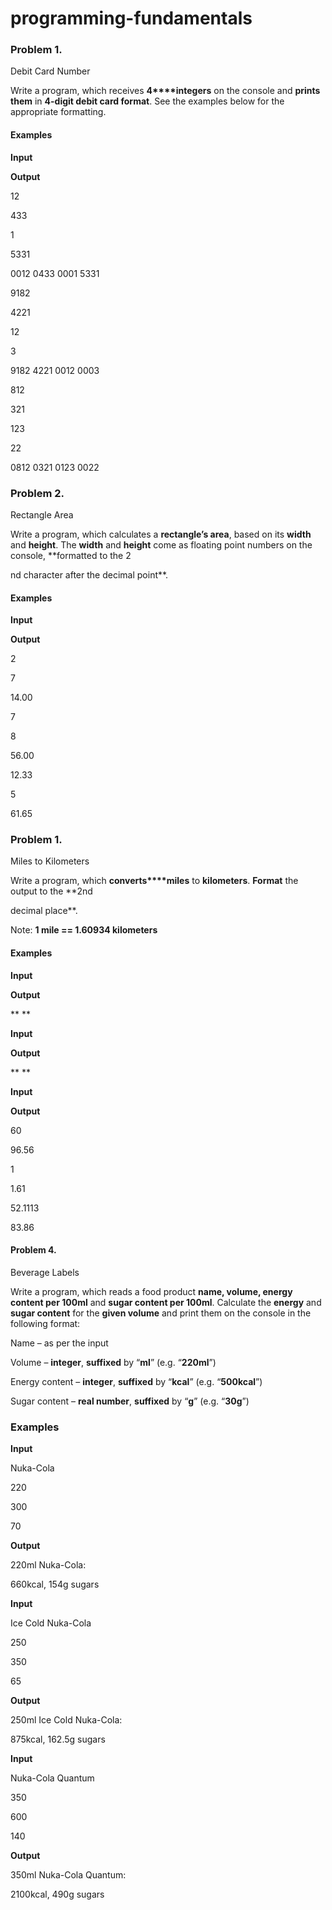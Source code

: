 ﻿# programming-fundamentals
### Problem 1.               
Debit Card Number

Write a program, which receives **4****integers**
on the console and **prints them** in **4-digit debit card format**. See the
examples below for the appropriate formatting.

#### Examples

 

**Input**

 

**Output**

 

12

433

1

5331

 

0012 0433 0001 5331

 

9182

4221

12

3

 

9182 4221 0012 0003

 

812

321

123

22

 

0812 0321 0123 0022


### Problem 2.               
Rectangle Area

Write a program, which calculates a **rectangle’s area**, based on its **width** and **height**. The **width** and **height** come as floating point numbers
on the console, **formatted to the 2

nd
character after the decimal point**.

#### Examples

 

**Input**

 

**Output**

 

2

7

 

14.00

 

7

8

 

56.00

 

12.33

5

 

61.65



### Problem 1.               
Miles to Kilometers

Write a program, which **converts****miles** to **kilometers**. **Format** the output to the **2nd

decimal place**.

Note: **1
mile == 1.60934 kilometers**

#### Examples

 

**Input**

 

**Output**

 

** **

 

**Input**

 

**Output**

 

** **

 

**Input**

 

**Output**

 

60

 

96.56

 

1

 

1.61

 

52.1113

 

83.86

#### Problem 4.
Beverage Labels

Write a program, which reads a food product **name, volume,
energy content per 100ml** and **sugar content per 100ml**.
Calculate the **energy** and **sugar content** for the **given volume**
and print them on the console in the following format:

Name – as per the input

Volume – **integer**, **suffixed** by “**ml**” (e.g. “**220ml**”)

Energy content – **integer**, **suffixed** by “**kcal**” (e.g. “**500kcal**”)

Sugar content – **real number**, **suffixed** by “**g**” (e.g. “**30g**”) 

### Examples

**Input**

Nuka-Cola

220

300

70

**Output**

220ml Nuka-Cola:

660kcal, 154g sugars

**Input**

Ice Cold Nuka-Cola

250

350

65

**Output**

250ml Ice Cold Nuka-Cola:

875kcal, 162.5g sugars

**Input**

Nuka-Cola Quantum

350

600

140

**Output**

350ml Nuka-Cola Quantum:

2100kcal, 490g sugars